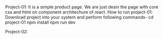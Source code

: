 Project-01: It is a simple product page. We are just desin the page with core css and html on component architechure of react.
How to run project-01: Download project into your system and perform following commands-
cd project-01
npm install
npm run dev

Project-02:
